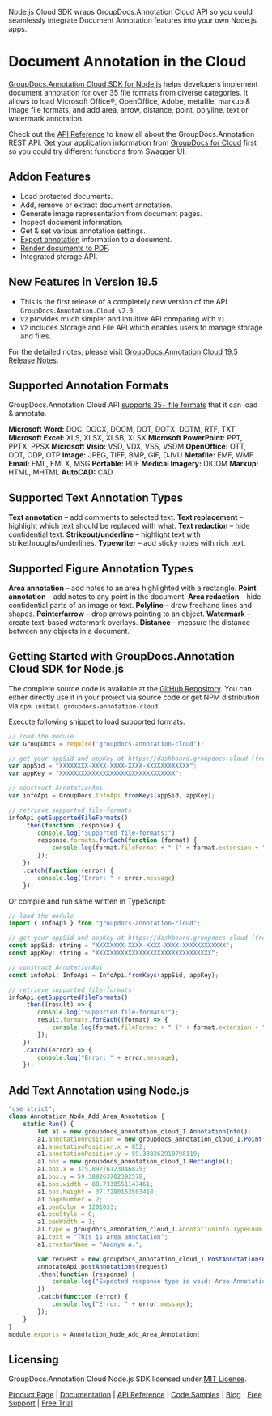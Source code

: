 Node.js Cloud SDK wraps GroupDocs.Annotation Cloud API so you could seamlessly integrate Document Annotation features into your own Node.js apps.

# Document Annotation in the Cloud

[GroupDocs.Annotation Cloud SDK for Node.js](https://products.groupdocs.cloud/annotation/nodejs) helps developers implement document annotation for over 35 file formats from diverse categories. It allows to load Microsoft Office®, OpenOffice, Adobe, metafile, markup & image file formats, and add area, arrow, distance, point, polyline, text or watermark annotation. 

Check out the [API Reference](https://apireference.groupdocs.cloud/annotation/) to know all about the GroupDocs.Annotation REST API. Get your application information from [GroupDocs for Cloud](https://dashboard.groupdocs.cloud/#/apps) first so you could try different functions from Swagger UI.

## Addon Features

- Load protected documents.
- Add, remove or extract document annotation.
- Generate image representation from document pages.
- Inspect document information.
- Get & set various annotation settings.
- [Export annotation](https://wiki.groupdocs.cloud/annotationcloud/developer-guide/working-with-annotations/#HExportAnnotationandgetDocumentasStream) information to a document.
- [Render documents to PDF](https://wiki.groupdocs.cloud/annotationcloud/developer-guide/rendering-documents/).
- Integrated storage API.

## New Features in Version 19.5

- This is the first release of a completely new version of the API `GroupDocs.Annotation.Cloud v2.0`.
- `V2` provides much simpler and intuitive API comparing with `V1`.
- `V2` includes Storage and File API which enables users to manage storage and files.

For the detailed notes, please visit [GroupDocs.Annotation Cloud 19.5 Release Notes](https://wiki.groupdocs.cloud/annotationcloud/release-notes/2019/groupdocs-annotation-cloud-19-5-release-notes/).

## Supported Annotation Formats

GroupDocs.Annotation Cloud API [supports 35+ file formats](https://wiki.groupdocs.cloud/annotationcloud/getting-started/supported-document-formats/) that it can load & annotate.

**Microsoft Word:** DOC, DOCX, DOCM, DOT, DOTX, DOTM, RTF, TXT
**Microsoft Excel:** XLS, XLSX, XLSB, XLSX
**Microsoft PowerPoint:** PPT, PPTX, PPSX
**Microsoft Visio:** VSD, VDX, VSS, VSDM
**OpenOffice:** OTT, ODT, ODP, OTP
**Image:** JPEG, TIFF, BMP, GIF, DJVU
**Metafile:** EMF, WMF
**Email:** EML, EMLX, MSG
**Portable:** PDF
**Medical Imagery:** DICOM
**Markup:** HTML, MHTML
**AutoCAD:** CAD

## Supported Text Annotation Types

**Text annotation** – add comments to selected text.
**Text replacement** – highlight which text should be replaced with what.
**Text redaction** – hide confidential text.
**Strikeout/underline** – highlight text with strikethroughs/underlines.
**Typewriter** – add sticky notes with rich text.

## Supported Figure Annotation Types

**Area annotation** – add notes to an area highlighted with a rectangle.
**Point annotation** – add notes to any point in the document.
**Area redaction** – hide confidential parts of an image or text.
**Polyline** – draw freehand lines and shapes.
**Pointer/arrow** – drop arrows pointing to an object.
**Watermark** – create text-based watermark overlays.
**Distance** – measure the distance between any objects in a document.

## Getting Started with GroupDocs.Annotation Cloud SDK for Node.js

The complete source code is available at the [GitHub Repository](https://github.com/groupdocs-annotation-cloud/groupdocs-annotation-cloud-node). You can either directly use it in your project via source code or get NPM distribution via `npm install groupdocs-annotation-cloud`.

Execute following snippet to load supported formats.

```js
// load the module
var GroupDocs = require('groupdocs-annotation-cloud');

// get your appSid and appKey at https://dashboard.groupdocs.cloud (free registration is required).
var appSid = "XXXXXXXX-XXXX-XXXX-XXXX-XXXXXXXXXXXX";
var appKey = "XXXXXXXXXXXXXXXXXXXXXXXXXXXXXXXX";

// construct AnnotationApi
var infoApi = GroupDocs.InfoApi.fromKeys(appSid, appKey);

// retrieve supported file-formats
infoApi.getSupportedFileFormats()
    .then(function (response) {
        console.log("Supported file-formats:")
        response.formats.forEach(function (format) {
            console.log(format.fileFormat + " (" + format.extension + ")");
        });
    })
    .catch(function (error) {
        console.log("Error: " + error.message)
    });
```

Or compile and run same written in TypeScript:

```js
// load the module
import { InfoApi } from "groupdocs-annotation-cloud";

// get your appSid and appKey at https://dashboard.groupdocs.cloud (free registration is required).
const appSid: string = "XXXXXXXX-XXXX-XXXX-XXXX-XXXXXXXXXXXX";
const appKey: string = "XXXXXXXXXXXXXXXXXXXXXXXXXXXXXXXX";

// construct AnnotationApi
const infoApi: InfoApi = InfoApi.fromKeys(appSid, appKey);

// retrieve supported file-formats
infoApi.getSupportedFileFormats()
    .then((result) => {
        console.log("Supported file-formats:");
        result.formats.forEach((format) => {
            console.log(format.fileFormat + " (" + format.extension + ")");
        });
    })
    .catch((error) => {
        console.log("Error: " + error.message);
    });
```

## Add Text Annotation using Node.js

```js
"use strict";
class Annotation_Node_Add_Area_Annotation {
    static Run() {
        let a1 = new groupdocs_annotation_cloud_1.AnnotationInfo();
        a1.annotationPosition = new groupdocs_annotation_cloud_1.Point();
        a1.annotationPosition.x = 852;
        a1.annotationPosition.y = 59.388262910798119;
        a1.box = new groupdocs_annotation_cloud_1.Rectangle();
        a1.box.x = 375.89276123046875;
        a1.box.y = 59.388263702392578;
        a1.box.width = 88.7330551147461;
        a1.box.height = 37.7290153503418;
        a1.pageNumber = 2;
        a1.penColor = 1201033;
        a1.penStyle = 0;
        a1.penWidth = 1;
        a1.type = groupdocs_annotation_cloud_1.AnnotationInfo.TypeEnum.Area;
        a1.text = "This is area annotation";
        a1.creatorName = "Anonym A.";

        var request = new groupdocs_annotation_cloud_1.PostAnnotationsRequest("Annotationdocs\\ten-pages.pdf", [a1]);
        annotateApi.postAnnotations(request)
        .then(function (response) {
            console.log("Expected response type is void: Area Annotation added.");
        })
        .catch(function (error) {
            console.log("Error: " + error.message);
        });
    }
}
module.exports = Annotation_Node_Add_Area_Annotation;
```

## Licensing

GroupDocs.Annotation Cloud Node.js SDK licensed under [MIT License](https://github.com/groupdocs-annotation-cloud/groupdocs-annotation-cloud-node/blob/HEAD/LICENSE).

[Product Page](https://products.groupdocs.cloud/annotation/nodejs) | [Documentation](https://wiki.groupdocs.cloud/annotationcloud/) | [API Reference](https://apireference.groupdocs.cloud/annotation/) | [Code Samples](https://github.com/groupdocs-annotation-cloud/groupdocs-annotation-cloud-node) | [Blog](https://blog.groupdocs.cloud/category/annotation/) | [Free Support](https://forum.groupdocs.cloud/c/annotation) | [Free Trial](https://dashboard.groupdocs.cloud/#/apps)
